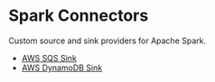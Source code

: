 # Spark Connectors
Custom source and sink providers for Apache Spark.

- [AWS SQS Sink](spark-connectors-aws-sqs/README.md)
- [AWS DynamoDB Sink](spark-connectors-aws-dynamodb/README.md)